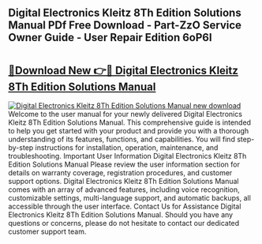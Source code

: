 ## Digital Electronics Kleitz 8Th Edition Solutions Manual PDf Free Download - Part-ZzO Service Owner Guide - User Repair Edition 6oP6I

# <h2><a href="http://bc55927.oget.top/?id=Digital+Electronics+Kleitz+8Th+Edition+Solutions+Manual">🔗Download New 👉🔴 Digital Electronics Kleitz 8Th Edition Solutions Manual</a></h2>

[![Digital Electronics Kleitz 8Th Edition Solutions Manual new download](https://i.imgur.com/5g1atiW.png)](http://bc55927.oget.top/?id=Digital+Electronics+Kleitz+8Th+Edition+Solutions+Manual)
Welcome to the user manual for your newly delivered Digital Electronics Kleitz 8Th Edition Solutions Manual. This comprehensive guide is intended to help you get started with your product and provide you with a thorough understanding of its features, functions, and capabilities. You will find step-by-step instructions for installation, operation, maintenance, and troubleshooting. Important User Information Digital Electronics Kleitz 8Th Edition Solutions Manual Please review the user information section for details on warranty coverage, registration procedures, and customer support options. Digital Electronics Kleitz 8Th Edition Solutions Manual comes with an array of advanced features, including voice recognition, customizable settings, multi-language support, and automatic backups, all accessible through the user interface. Contact Us for Assistance Digital Electronics Kleitz 8Th Edition Solutions Manual. Should you have any questions or concerns, please do not hesitate to contact our dedicated customer support team.
